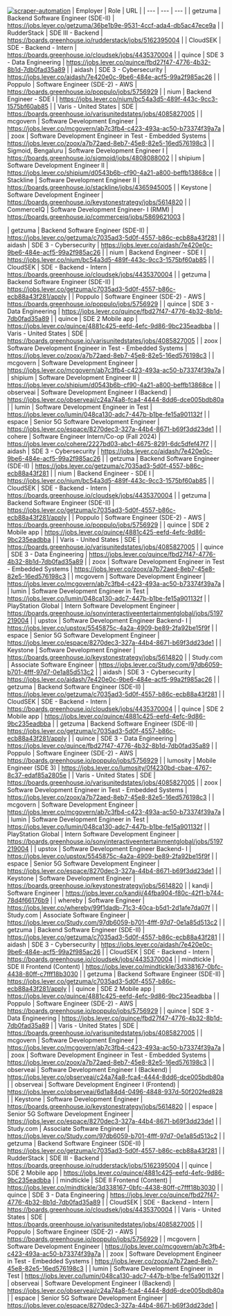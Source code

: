 [![scraper-automation](https://github.com/azad-ali786/Job_Openings/actions/workflows/scraper-automation.yml/badge.svg)](https://github.com/azad-ali786/Job_Openings/actions/workflows/scraper-automation.yml)
| Employer | Role | URL |
| --- | --- | --- |
| getzuma | Backend Software Engineer (SDE-II) | https://jobs.lever.co/getzuma/36be1b9e-9531-4ccf-ada4-db5ac47ece9a |
| RudderStack | SDE III - Backend | https://boards.greenhouse.io/rudderstack/jobs/5162395004 |
| CloudSEK | SDE - Backend - Intern | https://boards.greenhouse.io/cloudsek/jobs/4435370004 |
| quince | SDE 3 - Data Engineering | https://jobs.lever.co/quince/fbd27f47-4776-4b32-8b1d-7db0fad35a89 |
| aidash | SDE 3 - Cybersecurity | https://jobs.lever.co/aidash/7e420e0c-9be6-484e-acf5-99a2f985ac26 |
| Poppulo | Software Engineer (SDE-2) - AWS | https://boards.greenhouse.io/poppulo/jobs/5756929 |
| nium | Backend Engineer - SDE I | https://jobs.lever.co/nium/bc54a3d5-489f-443c-9cc3-1575bf60ab85 |
| Varis - United States | SDE | https://boards.greenhouse.io/varisunitedstates/jobs/4085827005 |
| mcgovern | Software Development Engineer | https://jobs.lever.co/mcgovern/ab7c3fb4-c423-493a-ac50-b73374f39a7a |
| zoox | Software Development Engineer in Test - Embedded Systems | https://jobs.lever.co/zoox/a7b72aed-8eb7-45e8-82e5-16ed576198c3 |
| Sigmoid, Bengaluru | Software Development Engineer I | https://boards.greenhouse.io/sigmoid/jobs/4808088002 |
| shipium | Software Development Engineer II | https://jobs.lever.co/shipium/d0543b6b-cf90-4a21-a800-beffb13868ce |
| Stackline | Software Development  Engineer II | https://boards.greenhouse.io/stackline/jobs/4365945005 |
| Keystone | Software Development Engineer | https://boards.greenhouse.io/keystonestrategy/jobs/5614820 |
| CommerceIQ | Software Development Engineer- I (RMM) | https://boards.greenhouse.io/commerceiq/jobs/5869621003 |

| getzuma | Backend Software Engineer (SDE-II) | https://jobs.lever.co/getzuma/c7035ad3-5d0f-4557-b86c-ecb88a43f281 |
| aidash | SDE 3 - Cybersecurity | https://jobs.lever.co/aidash/7e420e0c-9be6-484e-acf5-99a2f985ac26 |
| nium | Backend Engineer - SDE I | https://jobs.lever.co/nium/bc54a3d5-489f-443c-9cc3-1575bf60ab85 |
| CloudSEK | SDE - Backend - Intern | https://boards.greenhouse.io/cloudsek/jobs/4435370004 |
| getzuma | Backend Software Engineer (SDE-II) | https://jobs.lever.co/getzuma/c7035ad3-5d0f-4557-b86c-ecb88a43f281/apply |
| Poppulo | Software Engineer (SDE-2) - AWS | https://boards.greenhouse.io/poppulo/jobs/5756929 |
| quince | SDE 3 - Data Engineering | https://jobs.lever.co/quince/fbd27f47-4776-4b32-8b1d-7db0fad35a89 |
| quince | SDE 2 Mobile app | https://jobs.lever.co/quince/4881c425-eefd-4efc-9d86-9bc235eadbba |
| Varis - United States | SDE | https://boards.greenhouse.io/varisunitedstates/jobs/4085827005 |
| zoox | Software Development Engineer in Test - Embedded Systems | https://jobs.lever.co/zoox/a7b72aed-8eb7-45e8-82e5-16ed576198c3 |
| mcgovern | Software Development Engineer | https://jobs.lever.co/mcgovern/ab7c3fb4-c423-493a-ac50-b73374f39a7a |
| shipium | Software Development Engineer II | https://jobs.lever.co/shipium/d0543b6b-cf90-4a21-a800-beffb13868ce |
| observeai | Software Development Engineer I (Backend) | https://jobs.lever.co/observeai/c24a74a8-fca4-4444-8dd6-dce005bdb80a |
| lumin | Software Development Engineer in Test | https://jobs.lever.co/lumin/048ca130-adc7-447b-b1be-fe15a901132f |
| espace | Senior 5G Software Development Engineer | https://jobs.lever.co/espace/8270dec3-327a-44b4-8671-b69f3dd23de1 |
| cohere | Software Engineer Intern/Co-op (Fall 2024) | https://jobs.lever.co/cohere/2227bd03-abc1-4675-8291-6dc5dfef47f7 |
| aidash | SDE 3 - Cybersecurity | https://jobs.lever.co/aidash/7e420e0c-9be6-484e-acf5-99a2f985ac26 |
| getzuma | Backend Software Engineer (SDE-II) | https://jobs.lever.co/getzuma/c7035ad3-5d0f-4557-b86c-ecb88a43f281 |
| nium | Backend Engineer - SDE I | https://jobs.lever.co/nium/bc54a3d5-489f-443c-9cc3-1575bf60ab85 |
| CloudSEK | SDE - Backend - Intern | https://boards.greenhouse.io/cloudsek/jobs/4435370004 |
| getzuma | Backend Software Engineer (SDE-II) | https://jobs.lever.co/getzuma/c7035ad3-5d0f-4557-b86c-ecb88a43f281/apply |
| Poppulo | Software Engineer (SDE-2) - AWS | https://boards.greenhouse.io/poppulo/jobs/5756929 |
| quince | SDE 2 Mobile app | https://jobs.lever.co/quince/4881c425-eefd-4efc-9d86-9bc235eadbba |
| Varis - United States | SDE | https://boards.greenhouse.io/varisunitedstates/jobs/4085827005 |
| quince | SDE 3 - Data Engineering | https://jobs.lever.co/quince/fbd27f47-4776-4b32-8b1d-7db0fad35a89 |
| zoox | Software Development Engineer in Test - Embedded Systems | https://jobs.lever.co/zoox/a7b72aed-8eb7-45e8-82e5-16ed576198c3 |
| mcgovern | Software Development Engineer | https://jobs.lever.co/mcgovern/ab7c3fb4-c423-493a-ac50-b73374f39a7a |
| lumin | Software Development Engineer in Test | https://jobs.lever.co/lumin/048ca130-adc7-447b-b1be-fe15a901132f |
| PlayStation Global | Intern Software Development Engineer | https://boards.greenhouse.io/sonyinteractiveentertainmentglobal/jobs/5197219004 |
| upstox | Software Development Engineer Backend- I | https://jobs.lever.co/upstox/5545875c-4a2a-4909-be89-2fa92be15f9f |
| espace | Senior 5G Software Development Engineer | https://jobs.lever.co/espace/8270dec3-327a-44b4-8671-b69f3dd23de1 |
| Keystone | Software Development Engineer | https://boards.greenhouse.io/keystonestrategy/jobs/5614820 |
| Study.com | Associate Software Engineer | https://jobs.lever.co/Study.com/97db6059-b701-4fff-97d7-0e1a85d513c2 |
| aidash | SDE 3 - Cybersecurity | https://jobs.lever.co/aidash/7e420e0c-9be6-484e-acf5-99a2f985ac26 |
| getzuma | Backend Software Engineer (SDE-II) | https://jobs.lever.co/getzuma/c7035ad3-5d0f-4557-b86c-ecb88a43f281 |
| CloudSEK | SDE - Backend - Intern | https://boards.greenhouse.io/cloudsek/jobs/4435370004 |
| quince | SDE 2 Mobile app | https://jobs.lever.co/quince/4881c425-eefd-4efc-9d86-9bc235eadbba |
| getzuma | Backend Software Engineer (SDE-II) | https://jobs.lever.co/getzuma/c7035ad3-5d0f-4557-b86c-ecb88a43f281/apply |
| quince | SDE 3 - Data Engineering | https://jobs.lever.co/quince/fbd27f47-4776-4b32-8b1d-7db0fad35a89 |
| Poppulo | Software Engineer (SDE-2) - AWS | https://boards.greenhouse.io/poppulo/jobs/5756929 |
| lumosity | Mobile Engineer (SDE 3) | https://jobs.lever.co/lumosity/0f4230bd-cbae-4767-8c37-edaf85a2805e |
| Varis - United States | SDE | https://boards.greenhouse.io/varisunitedstates/jobs/4085827005 |
| zoox | Software Development Engineer in Test - Embedded Systems | https://jobs.lever.co/zoox/a7b72aed-8eb7-45e8-82e5-16ed576198c3 |
| mcgovern | Software Development Engineer | https://jobs.lever.co/mcgovern/ab7c3fb4-c423-493a-ac50-b73374f39a7a |
| lumin | Software Development Engineer in Test | https://jobs.lever.co/lumin/048ca130-adc7-447b-b1be-fe15a901132f |
| PlayStation Global | Intern Software Development Engineer | https://boards.greenhouse.io/sonyinteractiveentertainmentglobal/jobs/5197219004 |
| upstox | Software Development Engineer Backend- I | https://jobs.lever.co/upstox/5545875c-4a2a-4909-be89-2fa92be15f9f |
| espace | Senior 5G Software Development Engineer | https://jobs.lever.co/espace/8270dec3-327a-44b4-8671-b69f3dd23de1 |
| Keystone | Software Development Engineer | https://boards.greenhouse.io/keystonestrategy/jobs/5614820 |
| kandji | Software Engineer | https://jobs.lever.co/kandji/44fba904-f80c-42f1-b744-78d4f66176b9 |
| whereby | Software Engineer | https://jobs.lever.co/whereby/99f1dadb-71c3-40ca-b5d1-2d1afe7da07f |
| Study.com | Associate Software Engineer | https://jobs.lever.co/Study.com/97db6059-b701-4fff-97d7-0e1a85d513c2 |
| getzuma | Backend Software Engineer (SDE-II) | https://jobs.lever.co/getzuma/c7035ad3-5d0f-4557-b86c-ecb88a43f281 |
| aidash | SDE 3 - Cybersecurity | https://jobs.lever.co/aidash/7e420e0c-9be6-484e-acf5-99a2f985ac26 |
| CloudSEK | SDE - Backend - Intern | https://boards.greenhouse.io/cloudsek/jobs/4435370004 |
| mindtickle | SDE II Frontend (Content) | https://jobs.lever.co/mindtickle/3d338167-0bfc-4438-80ff-c7fff18b3030 |
| getzuma | Backend Software Engineer (SDE-II) | https://jobs.lever.co/getzuma/c7035ad3-5d0f-4557-b86c-ecb88a43f281/apply |
| quince | SDE 2 Mobile app | https://jobs.lever.co/quince/4881c425-eefd-4efc-9d86-9bc235eadbba |
| Poppulo | Software Engineer (SDE-2) - AWS | https://boards.greenhouse.io/poppulo/jobs/5756929 |
| quince | SDE 3 - Data Engineering | https://jobs.lever.co/quince/fbd27f47-4776-4b32-8b1d-7db0fad35a89 |
| Varis - United States | SDE | https://boards.greenhouse.io/varisunitedstates/jobs/4085827005 |
| mcgovern | Software Development Engineer | https://jobs.lever.co/mcgovern/ab7c3fb4-c423-493a-ac50-b73374f39a7a |
| zoox | Software Development Engineer in Test - Embedded Systems | https://jobs.lever.co/zoox/a7b72aed-8eb7-45e8-82e5-16ed576198c3 |
| observeai | Software Development Engineer I (Backend) | https://jobs.lever.co/observeai/c24a74a8-fca4-4444-8dd6-dce005bdb80a |
| observeai | Software Development Engineer I (Frontend) | https://jobs.lever.co/observeai/6d1a84d4-0496-4848-937d-50f202fed828 |
| Keystone | Software Development Engineer | https://boards.greenhouse.io/keystonestrategy/jobs/5614820 |
| espace | Senior 5G Software Development Engineer | https://jobs.lever.co/espace/8270dec3-327a-44b4-8671-b69f3dd23de1 |
| Study.com | Associate Software Engineer | https://jobs.lever.co/Study.com/97db6059-b701-4fff-97d7-0e1a85d513c2 |
| getzuma | Backend Software Engineer (SDE-II) | https://jobs.lever.co/getzuma/c7035ad3-5d0f-4557-b86c-ecb88a43f281 |
| RudderStack | SDE III - Backend | https://boards.greenhouse.io/rudderstack/jobs/5162395004 |
| quince | SDE 2 Mobile app | https://jobs.lever.co/quince/4881c425-eefd-4efc-9d86-9bc235eadbba |
| mindtickle | SDE II Frontend (Content) | https://jobs.lever.co/mindtickle/3d338167-0bfc-4438-80ff-c7fff18b3030 |
| quince | SDE 3 - Data Engineering | https://jobs.lever.co/quince/fbd27f47-4776-4b32-8b1d-7db0fad35a89 |
| CloudSEK | SDE - Backend - Intern | https://boards.greenhouse.io/cloudsek/jobs/4435370004 |
| Varis - United States | SDE | https://boards.greenhouse.io/varisunitedstates/jobs/4085827005 |
| Poppulo | Software Engineer (SDE-2) - AWS | https://boards.greenhouse.io/poppulo/jobs/5756929 |
| mcgovern | Software Development Engineer | https://jobs.lever.co/mcgovern/ab7c3fb4-c423-493a-ac50-b73374f39a7a |
| zoox | Software Development Engineer in Test - Embedded Systems | https://jobs.lever.co/zoox/a7b72aed-8eb7-45e8-82e5-16ed576198c3 |
| lumin | Software Development Engineer in Test | https://jobs.lever.co/lumin/048ca130-adc7-447b-b1be-fe15a901132f |
| observeai | Software Development Engineer I (Backend) | https://jobs.lever.co/observeai/c24a74a8-fca4-4444-8dd6-dce005bdb80a |
| espace | Senior 5G Software Development Engineer | https://jobs.lever.co/espace/8270dec3-327a-44b4-8671-b69f3dd23de1 |